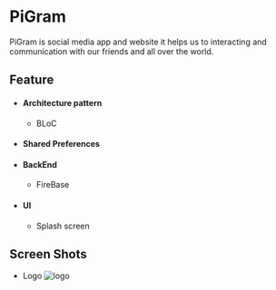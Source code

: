 # PiGram
PiGram is social media app and website it helps us to interacting and communication with our friends and all over the world.

## Feature
- #### Architecture pattern
    - BLoC
- #### Shared Preferences
- #### BackEnd
    - FireBase
- #### UI
    - Splash screen

## Screen Shots
 - Logo
     ![logo](https://user-images.githubusercontent.com/66007646/176547582-346b7a45-3fed-4b99-ba70-031311a83f0d.png)
